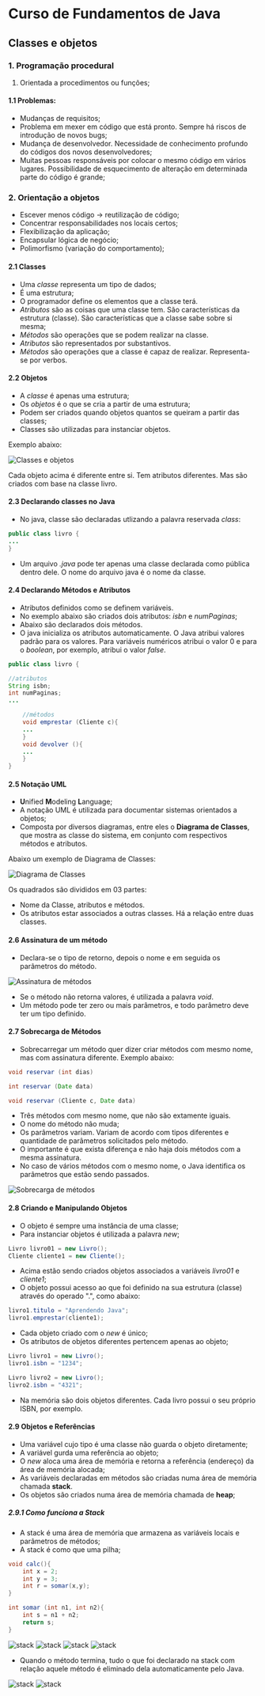 # Curso de Fundamentos de Java 

## Classes e objetos

### 1. Programação procedural

1. Orientada a procedimentos ou funções;

#### 1.1 Problemas:
- Mudanças de requisitos;
- Problema em mexer em código que está pronto. Sempre há riscos de introdução de novos bugs;
- Mudança de desenvolvedor. Necessidade de conhecimento profundo do códigos dos novos desenvolvedores;
- Muitas pessoas responsáveis por colocar o mesmo código em vários lugares. Possibilidade de esquecimento de alteração em determinada parte do código é grande; 

### 2. Orientação a objetos

- Escever menos código -> reutilização de código;
- Concentrar responsabilidades nos locais certos;
- Flexibilização da aplicação;
- Encapsular lógica de negócio;
- Polimorfismo (variação do comportamento);

#### 2.1 Classes

- Uma *classe* representa um tipo de dados;
- É uma estrutura;
- O programador define os elementos que a classe terá.
- *Atributos* são as coisas que uma classe tem. São características da estrutura (classe). São características que a classe sabe sobre si mesma;
- *Métodos* são operações que se podem realizar na classe.
- *Atributos* são representados por substantivos.
- *Métodos* são operações que a classe é capaz de realizar. Representa-se por verbos.

#### 2.2 Objetos

- A *classe* é apenas uma estrutura;
- Os *objetos* é o que se cria a partir de uma estrutura;
- Podem ser criados quando objetos quantos se queiram a partir das classes;
- Classes são utilizadas para instanciar objetos. 

Exemplo abaixo:

![Classes e objetos](src/img/fig01_objetos.png)

Cada objeto acima é diferente entre si. Tem atributos diferentes. Mas são criados com base na classe livro.

#### 2.3 Declarando classes no Java

- No java, classe são declaradas utlizando a palavra reservada *class*:


```java
public class livro {
...
}

```
- Um arquivo *.java* pode ter apenas uma classe declarada como pública dentro dele. O nome do arquivo java é o nome da classe. 

#### 2.4 Declarando Métodos e Atributos

- Atributos definidos como se definem variáveis.
- No exemplo abaixo são criados dois atributos: *isbn* e *numPaginas*;
- Abaixo são declarados dois métodos.
- O java inicializa os atributos automaticamente. O Java atribui valores padrão para os valores. Para variáveis numéricos atribui o valor 0 e para o *boolean*, por exemplo, atribui o valor *false*.


```java
public class livro {

//atributos 
String isbn;
int numPaginas;
...

	//métodos
	void emprestar (Cliente c){
	...
	}
	void devolver (){
	...
	}
}

```

#### 2.5 Notação UML

- **U**nified **M**odeling **L**anguage;
- A notação UML é utilizada para documentar sistemas orientados a objetos;
- Composta por diversos diagramas, entre eles o **Diagrama de Classes**, que mostra as classe do sistema, em conjunto com respectivos métodos e atributos.

Abaixo um exemplo de Diagrama de Classes:

![Diagrama de Classes](src/img/fig02_diagrama_classes.png)

Os quadrados são divididos em 03 partes:

- Nome da Classe, atributos e métodos.
- Os atributos estar associados a outras classes. Há a relação entre duas classes.


#### 2.6 Assinatura de um método

- Declara-se o tipo de retorno, depois o nome e em seguida os parâmetros do método. 

![Assinatura de métodos](src/img/fig03_assinatura_metodo.png)

- Se o método não retorna valores, é utilizada  a palavra *void*.
- Um método pode ter zero ou mais parâmetros, e todo parâmetro deve ter um tipo definido.

#### 2.7 Sobrecarga de Métodos

- Sobrecarregar um método quer dizer criar métodos com mesmo nome, mas com assinatura diferente. Exemplo abaixo:

```java
void reservar (int dias)

int reservar (Date data)

void reservar (Cliente c, Date data)

```
- Três métodos com mesmo nome, que não são extamente iguais.
- O nome do método não muda;
- Os parâmetros variam. Variam de acordo com tipos diferentes e quantidade de parâmetros solicitados pelo método.
- O importante é que exista diferença e não haja dois métodos com a mesma assinatura.
- No caso de vários métodos com o mesmo nome, o Java identifica os parâmetros que estão sendo passados. 

![Sobrecarga de métodos](src/img/fig04_sobrecarga_metodos.png)

#### 2.8 Criando e Manipulando Objetos

- O objeto é sempre uma instância de uma classe;
- Para instanciar objetos é utilizada a palavra _new_;

```java
Livro livro01 = new Livro();
Cliente cliente1 = new Cliente();

```

- Acima estão sendo criados objetos associados a variáveis _livro01_ e _cliente1_;
- O objeto possui acesso ao que foi definido na sua estrutura (classe) através do  operado ".", como abaixo:


```java
livro1.titulo = "Aprendendo Java";
livro1.emprestar(cliente1);
```

- Cada objeto criado com o _new_ é único;
- Os atributos de objetos diferentes pertencem apenas ao objeto;

```java
Livro livro1 = new Livro();
livro1.isbn = "1234";

Livro livro2 = new Livro();
livro2.isbn = "4321";
```

- Na memória são dois objetos diferentes. Cada livro possui o seu próprio ISBN, por exemplo. 


#### 2.9 Objetos e Referências

- Uma variável cujo tipo é uma classe não guarda o objeto diretamente;
- A variável gurda uma referência ao objeto;
- O _new_ aloca uma área de memória e retorna a referência (endereço) da área de memória alocada;
- As variáveis declaradas em métodos são criadas numa área de memória chamada **stack**.
- Os objetos são criados numa área de memória chamada de **heap**;

##### 2.9.1 Como funciona a Stack

- A stack é uma área de memória que armazena as variáveis locais e parâmetros de métodos;
- A stack é como que uma pilha;

```java
void calc(){
	int x = 2;
	int y = 3;
	int r = somar(x,y);
}

int somar (int n1, int n2){
	int s = n1 + n2;
	return s;
}
```

![stack](src/img/fig05_stack01.png)
![stack](src/img/fig06_stack01.png)
![stack](src/img/fig07_stack01.png)
![stack](src/img/fig08_stack01.png)

- Quando o método termina, tudo o que foi declarado na stack com relação aquele método é eliminado dela automaticamente pelo Java.

![stack](src/img/fig09_stack01.png)
![stack](src/img/fig10_stack01.png)





